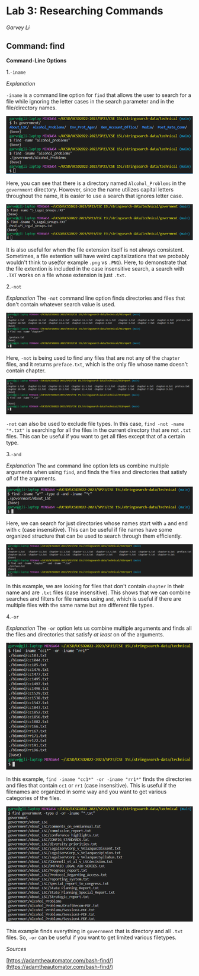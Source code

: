 # Lab 3: Researching Commands

*Garvey Li*

## Command: find

**Command-Line Options**


1.`-iname`

*Explanation*

`-iname` is a command line option for `find` that allows the user to search for a file while ignoring the letter cases in the search parameter and in the file/directory names.

![Image](lab3_images/-iname.PNG)

Here, you can see that there is a directory named `Alcohol_Problems` in the `government` directory. However, since the name utilizes capital letters throughout the name, it is easier to use a search that ignores letter case.

![Image](lab3_images/-inamefile.PNG)

It is also useful for when the file extension itself is not always consistent. Sometimes, a file extention will have weird capitalizations that we probably wouldn't think to use(for example `.png` vs `.PNG`). Here, to demonstrate that the file extention is included in the case insensitive search, a search with `.TXT` works on a file whose extension is just `.txt`. 


2.`-not`

*Explanation*
The `-not` command line option finds directories and files that don't contain whatever search value is used. 

![Image](lab3_images/-notname.PNG)

Here, `-not` is being used to find any files that are not any of the `chapter` files, and it returns `preface.txt`, which is the only file whose name doesn't contain chapter.

![Image](lab3_images/-notfile.PNG)

`-not` can also be used to exclude file types. In this case, `find -not -name "*.txt"` is searching for all the files in the current directory that are not `.txt` files. This can be useful if you want to get all files except that of a certain type.


3.`-and`

*Explanation*
The `and` command line option lets us combine multiple arguments when using `find`, and finds the files and directories that satisfy *all* of the arguments.

![Image](lab3_images/-andnn.PNG)

Here, we can search for just directories whose names start with `a` and end with `c` (case insensitive). This can be useful if file names have some organized structure that can be used to search through them efficiently.

![Image](lab3_images/-andnamefile.PNG)

In this example, we are looking for files that don't contain `chapter` in their name and are `.txt` files (case insensitive). This shows that we can combine searches and filters for file names using `and`, which is useful if there are multiple files with the same name but are different file types.

4.`-or`

*Explanation*
The `-or` option lets us combine multiple arguments and finds all the files and directories that satisfy *at least* on of the arguments.

![Image](lab3_images/-orccrr.PNG)

In this example, `find -iname "cc1*" -or -iname "rr1*"` finds the directories and files that contain `cc1` or `rr1` (case insensitive). This is useful if the filenames are organized in some way and you want to get various categories of the files. 

![Image](lab3_images/-ordtxt.PNG)

This example finds everything in `government` that is directory and all `.txt` files. So, `-or` can be useful if you want to get limited various filetypes. 

*Sources*

[https://adamtheautomator.com/bash-find/](https://adamtheautomator.com/bash-find/)

